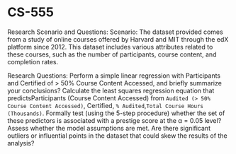 # CS-555

Research Scenario and Questions:
Scenario: The dataset provided comes from a study of online courses offered by Harvard and MIT through the edX platform since 2012. This dataset includes various attributes related to these courses, such as the number of participants, course content, and completion rates.

Research Questions:
Perform a simple linear regression with Participants and Certified of > 50% Course Content Accessed, and briefly summarize your conclusions?
Calculate the least squares regression equation that predictsParticipants (Course Content Accessed) from `Audited (> 50% Course Content Accessed)`, Certified, `% Audited`,`Total Course Hours (Thousands)`.  Formally test (using the 5-step procedure) whether the set of these predictors is associated with a prestige score at the α = 0.05 level?
Assess whether the model assumptions are met.
Are there significant outliers or influential points in the dataset that could skew the results of the analysis?
